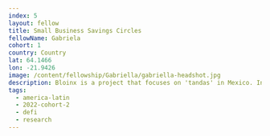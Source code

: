 ```yaml
---
index: 5
layout: fellow
title: Small Business Savings Circles
fellowName: Gabriela
cohort: 1
country: Country
lat: 64.1466
lon: -21.9426
image: /content/fellowship/Gabriella/gabriella-headshot.jpg
description: Bloinx is a project that focuses on 'tandas' in Mexico. In 2022, Gabriela conducted user research with several women's saving circles, and ran a pilot of Bloinx deployed on the polygon and celo side-chains.
tags:
  - america-latin
  - 2022-cohort-2
  - defi
  - research
---
```

